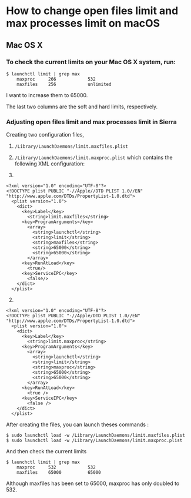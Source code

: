 # How to change open files limit and max processes limit on macOS

## Mac OS X

### To check the current limits on your Mac OS X system, run:
```shell
$ launchctl limit | grep max
	maxproc     266            532
	maxfiles    256            unlimited
```
I want to increase them to 65000.

The last two columns are the soft and hard limits, respectively.

### Adjusting open files limit and max processes limit in Sierra

Creating two configuration files,
1) `/Library/LaunchDaemons/limit.maxfiles.plist`
2) `/Library/LaunchDaemons/limit.maxproc.plist`
which contains the following XML configuration:

1)
```shell
<?xml version="1.0" encoding="UTF-8"?>
<!DOCTYPE plist PUBLIC "-//Apple//DTD PLIST 1.0//EN" "http://www.apple.com/DTDs/PropertyList-1.0.dtd">
  <plist version="1.0">
    <dict>
      <key>Label</key>
        <string>limit.maxfiles</string>
      <key>ProgramArguments</key>
        <array>
          <string>launchctl</string>
          <string>limit</string>
          <string>maxfiles</string>
          <string>65000</string>
          <string>65000</string>
        </array>
      <key>RunAtLoad</key>
        <true/>
      <key>ServiceIPC</key>
        <false/>
    </dict>
  </plist>
```
  
2)
```shell
<?xml version="1.0" encoding="UTF-8"?>
<!DOCTYPE plist PUBLIC "-//Apple/DTD PLIST 1.0//EN" "http://www.apple.com/DTDs/PropertyList-1.0.dtd">
  <plist version="1.0">
    <dict>
      <key>Label</key>
        <string>limit.maxproc</string>
      <key>ProgramArguments</key>
        <array>
          <string>launchctl</string>
          <string>limit</string>
          <string>maxproc</string>
          <string>65000</string>
          <string>65000</string>
        </array>
      <key>RunAtLoad</key>
        <true />
      <key>ServiceIPC</key>
        <false />
    </dict>
  </plist>
```

After creating the files, you can launch theses commands :

```shell
$ sudo launchctl load -w /Library/LaunchDaemons/limit.maxfiles.plist
$ sudo launchctl load -w /Library/LaunchDaemons/limit.maxproc.plist
```
And then check the current limits

```shell
$ launchctl limit | grep max
	maxproc     532            532
	maxfiles    65000          65000
```

Although maxfiles has been set to 65000, maxproc has only doubled to 532.
